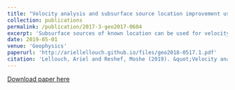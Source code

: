 ```yaml
---
title: "Velocity analysis and subsurface source location improvement using moveout-corrected gathers"
collection: publications
permalink: /publication/2017-3-geo2017-0604
excerpt: 'Subsurface sources of known location can be used for velocity model calibration. We show how to conduct this procedure without the need for picking by using moveout corrected gathers.'
date: 2019-05-01
venue: 'Geophysics'
paperurl: 'http://ariellellouch.github.io/files/geo2018-0517.1.pdf'
citation: 'Lellouch, Ariel and Reshef, Moshe (2019). &quot;Velocity analysis and subsurface source location improvement using moveout-corrected gathers&quot; <i>Geophysics</i>. 83(6).'
---
```


[Download paper here](http://ariellellouch.github.io/files/geo2018-0517.1.pdf)